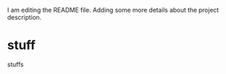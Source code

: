 I am editing the README file. Adding some more details about the project description.


# stuff
stuffs
